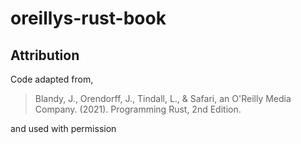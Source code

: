 # oreillys-rust-book

## Attribution 
Code adapted from,

> Blandy, J., Orendorff, J., Tindall, L., & Safari, an O'Reilly Media Company. (2021). Programming Rust, 2nd Edition. 

and used with permission
